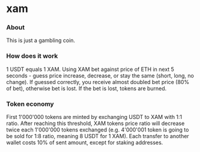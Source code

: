 # xam

### About
This is just a gambling coin.

### How does it work
1 USDT equals 1 XAM. Using XAM bet against price of ETH in next 5 seconds - guess price increase, decrease, or stay the same (short, long, no change).
If guessed correctly, you receive almost doubled bet price (80% of bet), otherwise bet is lost. If the bet is lost, tokens are burned.

### Token economy
First 1'000'000 tokens are minted by exchanging USDT to XAM with 1:1 ratio.
After reaching this threshold, XAM tokens price ratio will decrease twice each 1'000'000 tokens exchanged
(e.g. 4'000'001 token is going to be sold for 1:8 ratio, meaning 8 USDT for 1 XAM).
Each transfer to another wallet costs 10% of sent amount, except for staking addresses.
